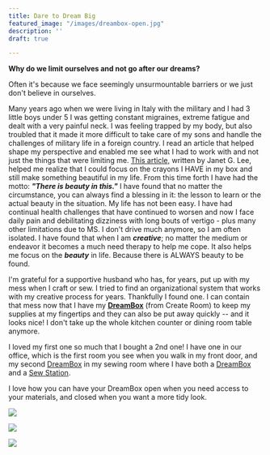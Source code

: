 ```yaml
---
title: Dare to Dream Big
featured_image: "/images/dreambox-open.jpg"
description: ''
draft: true

---
```

**Why do we limit ourselves and not go after our dreams?**

Often it's because we face seemingly unsurmountable barriers or we just don't believe in ourselves.

Many years ago when we were living in Italy with the military and I had 3 little boys under 5 I was getting constant migraines, extreme fatigue and dealt with a very painful neck.  I was feeling trapped by my body, but also troubled that it made it more difficult to take care of my sons and handle the challenges of military life in a foreign country.   I read an article that helped shape my perspective and enabled me see what I had to work with and not just the things that were limiting me.  [This article,](https://www.churchofjesuschrist.org/study/ensign/1995/02/choices-and-challenges?lang=eng "Crayon story") written by Janet G. Lee, helped me realize that I could focus on the crayons I HAVE in my box and still make something beautiful in my life.  From this time forth I have had the motto: **_"There is beauty in this."_**  I have found that no matter the circumstance, you can always find a blessing in it: the lesson to learn or the actual beauty in the situation.  My life has not been easy.  I have had continual health challenges that have continued to worsen and now I face daily pain and debilitating dizziness with long bouts of vertigo - plus many other limitations due to MS.  I don't drive much anymore, so I am often isolated.  I have found that when I am **_creative_**; no matter the medium or endeavor it becomes a much need therapy to help me cope.  It also helps me focus on the **_beauty_** in life.  Because there is ALWAYS beauty to be found.

I'm grateful for a supportive husband who has, for years, put up with my mess when I craft or sew.  I tried to find an organizational system that works with my creative process for years.  Thankfully I found one.  I can contain that mess now that I have my [**DreamBox**](/dreambox/) (from Create Room) to keep my supplies at my fingertips and they can also be put away quickly -- and it looks nice!  I don't take up the whole kitchen counter or dining room table anymore.

I loved my first one so much that I bought a 2nd one!  I have one in our office, which is the first room you see when you walk in my front door, and my second [DreamBox](/dreambox/) in my sewing room where I have both a [DreamBox](/dreambox/) and a [Sew Station](/dreambox/#sew-station).

I love how you can have your DreamBox open when you need access to your materials, and closed when you want a more tidy look.

![](/images/img_0347.jpg)

![](/images/img_0310.jpg)

![](/images/gillespie-stacey4-27-21-39.jpg)